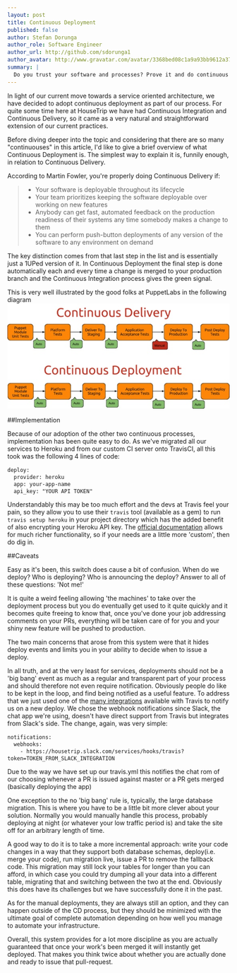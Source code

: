 ```yaml
---
layout: post
title: Continuous Deployment
published: false
author: Stefan Dorunga
author_role: Software Engineer
author_url: http://github.com/sdorunga1
author_avatar: http://www.gravatar.com/avatar/3368bed08c1a9a93bb9612a374e7714c.png
summary: |
  Do you trust your software and processes? Prove it and do continuous deployment
---
```

In light of our current move towards a service oriented architecture, we have 
decided to adopt continuous deployment as part of our process. For quite
some time here at HouseTrip we have had Continuous Integration and Continuous
Delivery, so it came as a very natural and straightforward extension of our current
practices.

Before diving deeper into the topic and considering that there are so many 
"continuouses" in this article, I'd like to give a brief overview of what Continuous
Deployment is. The simplest way to explain it is, funnily enough, in relation to
Continuous Delivery.

According to Martin Fowler, you're properly doing Continuous Delivery if:
> - Your software is deployable throughout its lifecycle
> - Your team prioritizes keeping the software deployable over working on new features
> - Anybody can get fast, automated feedback on the production readiness of their systems any time somebody makes a change to them
> - You can perform push-button deployments of any version of the software to any environment on demand
 
The key distinction comes from that last step in the list and is essentially just
a 1UPed version of it. In Continuous Deployment the final step is done automatically
each and every time a change is merged to your production branch and the Continuous
Integration process gives the green signal.

This is very well illustrated by the good folks at PuppetLabs in the following diagram
<img src="/images/2014-01-25/continuous_delivery_continuous_deployment.jpg" alt="Continuous Delivery vs. Continuous Deployment" style="border:none;box-shadow: none; margin:auto;"/>

##Implementation

Because of our adoption of the other two continuous processes, implementation has
been quite easy to do. As we've migrated all our services to Heroku and from 
our custom CI server onto TravisCI, all this took was the following 4 lines of code:

```
deploy:
  provider: heroku
  app: your-app-name
  api_key: "YOUR API TOKEN"

```

Understandably this may be too much effort and the devs at Travis feel your pain,
so they  allow you to use their `travis` tool (available as a gem) to run 
`travis setup heroku` in your project directory which has the added benefit of 
also encrypting your Heroku API key. The [official documentation](http://docs.travis-ci.com/user/deployment/heroku/)
allows for much richer functionality, so if your needs are a little more 'custom',
then do dig in.

##Caveats

Easy as it's been, this switch does cause a bit of confusion. When do we deploy?
Who is deploying? Who is announcing the deploy? Answer to all of these questions:
'Not me!'

It is quite a weird feeling allowing 'the machines' to take over the deployment
process but you do eventually get used to it quite quickly and it becomes quite
freeing to know that, once you've done your job addressing comments on your PRs,
everything will be taken care of for you and your shiny new feature will be pushed
to production.

The two main concerns that arose from this system were that it hides deploy events
and limits you in your ability to decide when to issue a deploy.

In all truth, and at the very least for services, deployments should not be a 'big
bang' event as much as a regular and transparent part of your process and should 
therefore not even require notification. Obviously people do like to be kept in
the loop, and find being notified as a useful feature. To address
that we just used one of the [many integrations](http://docs.travis-ci.com/user/notifications)
available with Travis to notify us on a new deploy. We chose the webhook
notifications since Slack, the chat app we're using, doesn't have direct support
from Travis but integrates from Slack's side. The change, again, was very simple:

```
notifications:
  webhooks:
    - https://housetrip.slack.com/services/hooks/travis?token=TOKEN_FROM_SLACK_INTEGRATION
```

Due to the way we have set up our travis.yml this notifies the chat rom of our choosing
whenever a PR is issued against master or a PR gets merged (basically deploying the app)

One exception to the no 'big bang' rule is, typically, the large database
migration. This is where you have to be a little bit more clever about your solution.
Normally you would manually handle this process, probably deploying at night (or
whatever your low traffic period is) and take the site off for an arbitrary length
of time. 

A good way to do it is to take a more incremental approach: write your
code changes in a way that they support both database schemas, deploy(i.e. merge
your code), run migration live, issue a PR to remove the fallback code. This
migration may still lock your tables for longer than you can afford, in which case
you could try dumping all your data into a different table, migrating that and 
switching between the two at the end. Obviously this does have its challenges 
but we have successfully done it in the past.


As for the manual deployments, they are always still an option, and they can happen
outside of the CD process, but they should be minimized with the ultimate goal of
complete automation depending on how well you manage to automate your infrastructure.

Overall, this system provides for a lot more discipline as you are actually 
guaranteed that once your work's been merged it will instantly get deployed. That
makes you think twice about whether you are actually done and ready to issue that
pull-request.
